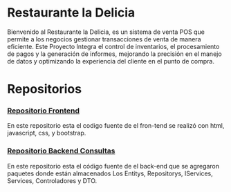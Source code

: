 # Restaurante la Delicia


Bienvenido al Restaurante la Delicia, es un sistema de venta POS que permite a los negocios gestionar transacciones de venta de manera eficiente. Este Proyecto Integra el control de inventarios, el procesamiento de pagos y la generación de informes, mejorando la precisión en el manejo de datos y optimizando la experiencia del cliente en el punto de compra.

# Repositorios

### [Repositorio Frontend](https://github.com/Christian020/Front-end.git)
En este repositorio esta el codigo fuente de el fron-tend se realizó con html, javascript, css, y bootstrap.

### [Repositorio Backend Consultas](https://github.com/Christian020/Back-end.git)
En este repositorio esta el código fuente de el back-end que se agregaron paquetes donde están almacenados Los Entitys, Repositorys, IServices, Services, Controladores y DTO.